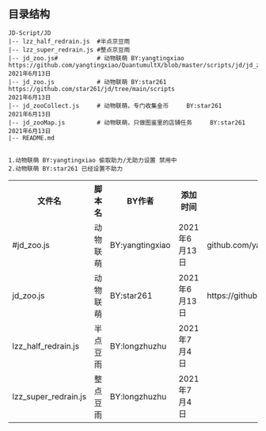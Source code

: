 ##  目录结构
    JD-Script/JD
    |-- lzz_half_redrain.js  #半点京豆雨
    |-- lzz_super_redrain.js #整点京豆雨
    |-- jd_zoo.js#           # 动物联萌 BY:yangtingxiao  https://github.com/yangtingxiao/QuantumultX/blob/master/scripts/jd/jd_zoo.js  2021年6月13日                  
    |-- jd_zoo.js            # 动物联萌 BY:star261       https://github.com/star261/jd/tree/main/scripts                               2021年6月13日
    |-- jd_zooCollect.js     # 动物联萌，专门收集金币     BY:star261                                                                    2021年6月13日
    |-- jd_zooMap.js         # 动物联萌，只做图鉴里的店铺任务     BY:star261                                                             2021年6月13日
    |-- README.md
    
    
    1.动物联萌 BY:yangtingxiao 偷取助力/无助力设置 禁用中
    2.动物联萌 BY:star261 已经设置不助力





<div>
    <table border="0">
	  <tr>
	    <th>文件名</th>
	    <th>脚本名</th>
	    <th>BY作者</th>
	    <th>添加时间</th>
	    <th>链接</th>
	  </tr>
	  <tr>
	    <td>#jd_zoo.js</td>
	    <td>动物联萌</td>
		  <td>BY:yangtingxiao</td>
			<td>2021年6月13日</td>
		  <td>github.com/yangtingxiao/QuantumultX/blob/master/scripts/jd/jd_zoo.js</td>
	  </tr>
          <tr>
	  <td>jd_zoo.js</td>
	  <td>动物联萌</td>
		<td>BY:star261</td>
		<td>2021年6月13日</td>
		<td>https://github.com/star261/jd/tree/main/scripts</td>
	  </tr>
	     <tr>
	    <td>lzz_half_redrain.js</td>
	    <td>半点豆雨</td>
		  <td>BY:longzhuzhu</td>
			<td>2021年7月4日</td>
		  <td></td>
	  </tr>
	    <tr>
	    <td>lzz_super_redrain.js</td>
	    <td>整点豆雨</td>
		  <td>BY:longzhuzhu</td>
			<td>2021年7月4日</td>
		  <td></td>
	  </tr>
    </table>
</div>
